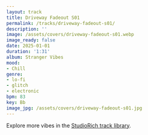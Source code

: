 ```yaml
---
layout: track
title: Driveway Fadeout S01
permalink: /tracks/driveway-fadeout-s01/
description: ''
image: /assets/covers/driveway-fadeout-s01.webp
image_ready: false
date: 2025-01-01
duration: '1:31'
album: Stranger Vibes
mood:
- Chill
genre:
- lo-fi
- glitch
- electronic
bpm: 83
key: Bb
image_jpg: /assets/covers/driveway-fadeout-s01.jpg
---
```


Explore more vibes in the [StudioRich track library](/tracks/).
